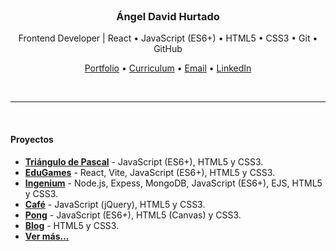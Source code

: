 <br>

<h3 align="center">Ángel David Hurtado</h3>

<p align="center">
	Frontend Developer | React • JavaScript (ES6+) • HTML5 • CSS3 • Git • GitHub
</p>

<p align="center">
	<a href="https://angeldavidhurtado.github.io/">Portfolio</a> •
	<a href="https://angeldavidhurtado.github.io/%C3%81ngel%20David%20Hurtado%20-%20Frontend%20Developer.pdf">Curriculum</a> •
	<a href="https://mail.google.com/mail/?view=cm&fs=1&to=angeldavidhurtado.dev@gmail.com&su=Revisamos tu GitHub - Hablemos&body=Hola Ángel,%0D%0A%0D%0ASoy [tu nombre] de [nombre empresa]. Hemos revisado tu GitHub y nos gustaría [asunto]">Email</a> •
	<a href="https://www.linkedin.com/in/angel-david-hurtado/">LinkedIn</a>
</p>

<br>

<hr>

<br>

<!--
#### Proyectos
* **EduGames** - React, Vite, JavaScript (ES6+), HTML5 y CSS3. [Visitar sitio](https://edugamesclub.github.io/) o [Vér código](https://github.com/angeldavidhurtado/edugames)
* **Ingenium** - Node.js, Expess, MongoDB, JavaScript (ES6+), EJS, HTML5  y CSS3. [Visitar sitio](https://ingeniumedu.onrender.com/) o [Vér código](https://github.com/angeldavidhurtado/ingenium)
* **Café** - JavaScript (jQuery), HTML5 y CSS3. [Visitar sitio](https://angeldavidhurtado.github.io/cafe/) o [Vér código](https://github.com/angeldavidhurtado/cafe)
* **Triángulo de Pascal** - JavaScript (ES6+), HTML5 y CSS3. [Visitar sitio](https://angeldavidhurtado.github.io/pascals-triangle/) o [Vér código](https://github.com/angeldavidhurtado/pascals-triangle)
* **Blog** - HTML5 y CSS3. [Visitar sitio](https://angeldavidhurtado.github.io/blog/) o [Ver código](https://github.com/angeldavidhurtado/blog)
-->

#### Proyectos
* [**Triángulo de Pascal**](https://angeldavidhurtado.github.io/pascals-triangle) - JavaScript (ES6+), HTML5 y CSS3.
* [**EduGames**](https://edugamesclub.github.io) - React, Vite, JavaScript (ES6+), HTML5 y CSS3.
* [**Ingenium**](https://ingeniumedu.onrender.com) - Node.js, Expess, MongoDB, JavaScript (ES6+), EJS, HTML5  y CSS3.
* [**Café**](https://angeldavidhurtado.github.io/cafe) - JavaScript (jQuery), HTML5 y CSS3.
* [**Pong**](https://angeldavidhurtado.github.io/pong/) - JavaScript (ES6+), HTML5 (Canvas) y CSS3.
* [**Blog**](https://angeldavidhurtado.github.io/blog) - HTML5 y CSS3.
* [**Ver más...**](https://angeldavidhurtado.github.io)

<br>
